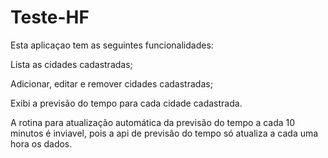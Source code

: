 # Teste-HF
Esta aplicaçao tem as seguintes funcionalidades:

  Lista as cidades cadastradas;
  
  Adicionar, editar e remover cidades cadastradas;
  
  Exibi a previsão do tempo para cada cidade cadastrada.

A rotina para atualização automática da previsão do tempo a cada 10 minutos é inviavel,
pois a api de previsão do tempo só atualiza a cada uma hora os dados.
